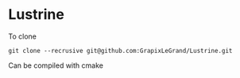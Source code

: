 # Lustrine

To clone 

`git clone --recrusive git@github.com:GrapixLeGrand/Lustrine.git`

Can be compiled with cmake

